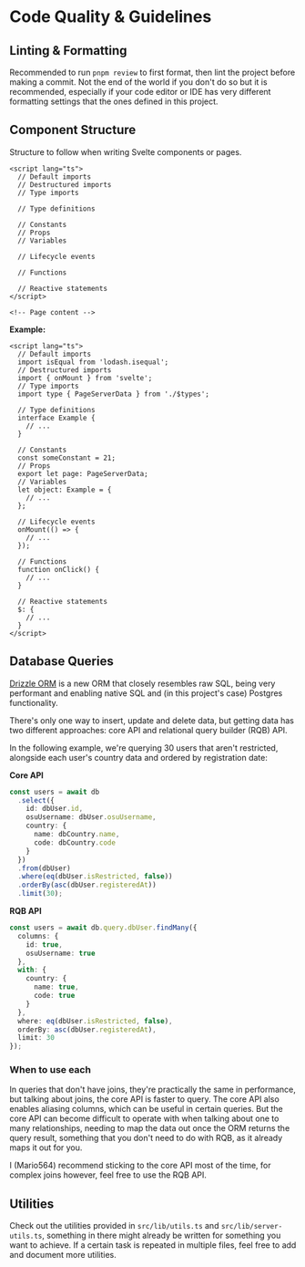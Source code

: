 # Code Quality & Guidelines

## Linting & Formatting

Recommended to run `pnpm review` to first format, then lint the project before making a commit. Not the end of the world if you don't do so but it is recommended, especially if your code editor or IDE has very different formatting settings that the ones defined in this project.

## Component Structure

Structure to follow when writing Svelte components or pages.

```svelte
<script lang="ts">
  // Default imports
  // Destructured imports
  // Type imports

  // Type definitions

  // Constants
  // Props
  // Variables

  // Lifecycle events

  // Functions

  // Reactive statements
</script>

<!-- Page content -->
```

**Example:**

```svelte
<script lang="ts">
  // Default imports
  import isEqual from 'lodash.isequal';
  // Destructured imports
  import { onMount } from 'svelte';
  // Type imports
  import type { PageServerData } from './$types';

  // Type definitions
  interface Example {
    // ...
  }

  // Constants
  const someConstant = 21;
  // Props
  export let page: PageServerData;
  // Variables
  let object: Example = {
    // ...
  };

  // Lifecycle events
  onMount(() => {
    // ...
  });

  // Functions
  function onClick() {
    // ...
  }

  // Reactive statements
  $: {
    // ...
  }
</script>
```

## Database Queries

[Drizzle ORM](https://orm.drizzle.team) is a new ORM that closely resembles raw SQL, being very performant and enabling native SQL and (in this project's case) Postgres functionality.

There's only one way to insert, update and delete data, but getting data has two different approaches: core API and relational query builder (RQB) API.

In the following example, we're querying 30 users that aren't restricted, alongside each user's country data and ordered by registration date:

**Core API**

```ts
const users = await db
  .select({
    id: dbUser.id,
    osuUsername: dbUser.osuUsername,
    country: {
      name: dbCountry.name,
      code: dbCountry.code
    }
  })
  .from(dbUser)
  .where(eq(dbUser.isRestricted, false))
  .orderBy(asc(dbUser.registeredAt))
  .limit(30);
```

**RQB API**

```ts
const users = await db.query.dbUser.findMany({
  columns: {
    id: true,
    osuUsername: true
  },
  with: {
    country: {
      name: true,
      code: true
    }
  },
  where: eq(dbUser.isRestricted, false),
  orderBy: asc(dbUser.registeredAt),
  limit: 30
});
```

### When to use each

In queries that don't have joins, they're practically the same in performance, but talking about joins, the core API is faster to query. The core API also enables aliasing columns, which can be useful in certain queries. But the core API can become difficult to operate with when talking about one to many relationships, needing to map the data out once the ORM returns the query result, something that you don't need to do with RQB, as it already maps it out for you.

I (Mario564) recommend sticking to the core API most of the time, for complex joins however, feel free to use the RQB API.

## Utilities

Check out the utilities provided in `src/lib/utils.ts` and `src/lib/server-utils.ts`, something in there might already be written for something you want to achieve. If a certain task is repeated in multiple files, feel free to add and document more utilities.
